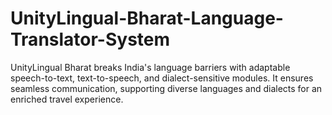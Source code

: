 # UnityLingual-Bharat-Language-Translator-System
UnityLingual Bharat breaks India's language barriers with adaptable speech-to-text, text-to-speech, and dialect-sensitive modules. It ensures seamless communication, supporting diverse languages and dialects for an enriched travel experience.
